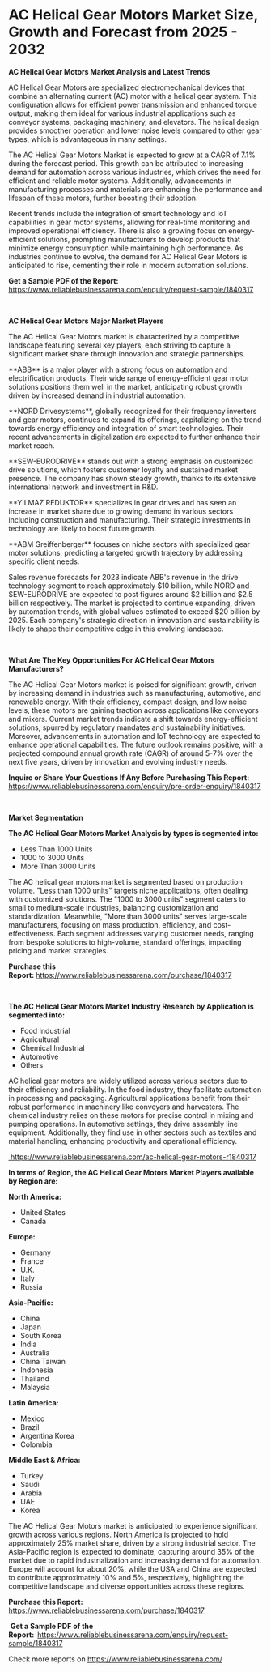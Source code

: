 <p><h1>AC Helical Gear Motors Market Size, Growth and Forecast from 2025 - 2032</h1></p><p><strong>AC Helical Gear Motors Market Analysis and Latest Trends</strong></p>
<p><p>AC Helical Gear Motors are specialized electromechanical devices that combine an alternating current (AC) motor with a helical gear system. This configuration allows for efficient power transmission and enhanced torque output, making them ideal for various industrial applications such as conveyor systems, packaging machinery, and elevators. The helical design provides smoother operation and lower noise levels compared to other gear types, which is advantageous in many settings.</p><p>The AC Helical Gear Motors Market is expected to grow at a CAGR of 7.1% during the forecast period. This growth can be attributed to increasing demand for automation across various industries, which drives the need for efficient and reliable motor systems. Additionally, advancements in manufacturing processes and materials are enhancing the performance and lifespan of these motors, further boosting their adoption.</p><p>Recent trends include the integration of smart technology and IoT capabilities in gear motor systems, allowing for real-time monitoring and improved operational efficiency. There is also a growing focus on energy-efficient solutions, prompting manufacturers to develop products that minimize energy consumption while maintaining high performance. As industries continue to evolve, the demand for AC Helical Gear Motors is anticipated to rise, cementing their role in modern automation solutions.</p></p>
<p><strong>Get a Sample PDF of the Report:&nbsp;</strong> <a href="https://www.reliablebusinessarena.com/enquiry/request-sample/1840317?utm_campaign=2626&utm_medium=2&utm_source=Github&utm_content=ia&utm_term=28022025&utm_id=ac-helical-gear-motors">https://www.reliablebusinessarena.com/enquiry/request-sample/1840317</a></p>
<p>&nbsp;</p>
<p><strong>AC Helical Gear Motors Major Market Players</strong></p>
<p><p>The AC Helical Gear Motors market is characterized by a competitive landscape featuring several key players, each striving to capture a significant market share through innovation and strategic partnerships. </p><p>**ABB** is a major player with a strong focus on automation and electrification products. Their wide range of energy-efficient gear motor solutions positions them well in the market, anticipating robust growth driven by increased demand in industrial automation.</p><p>**NORD Drivesystems**, globally recognized for their frequency inverters and gear motors, continues to expand its offerings, capitalizing on the trend towards energy efficiency and integration of smart technologies. Their recent advancements in digitalization are expected to further enhance their market reach.</p><p>**SEW-EURODRIVE** stands out with a strong emphasis on customized drive solutions, which fosters customer loyalty and sustained market presence. The company has shown steady growth, thanks to its extensive international network and investment in R&D.</p><p>**YILMAZ REDUKTOR** specializes in gear drives and has seen an increase in market share due to growing demand in various sectors including construction and manufacturing. Their strategic investments in technology are likely to boost future growth.</p><p>**ABM Greiffenberger** focuses on niche sectors with specialized gear motor solutions, predicting a targeted growth trajectory by addressing specific client needs.</p><p>Sales revenue forecasts for 2023 indicate ABB's revenue in the drive technology segment to reach approximately $10 billion, while NORD and SEW-EURODRIVE are expected to post figures around $2 billion and $2.5 billion respectively. The market is projected to continue expanding, driven by automation trends, with global values estimated to exceed $20 billion by 2025. Each company's strategic direction in innovation and sustainability is likely to shape their competitive edge in this evolving landscape.</p></p>
<p>&nbsp;</p>
<p><strong>What Are The Key Opportunities For AC Helical Gear Motors Manufacturers?</strong></p>
<p><p>The AC Helical Gear Motors market is poised for significant growth, driven by increasing demand in industries such as manufacturing, automotive, and renewable energy. With their efficiency, compact design, and low noise levels, these motors are gaining traction across applications like conveyors and mixers. Current market trends indicate a shift towards energy-efficient solutions, spurred by regulatory mandates and sustainability initiatives. Moreover, advancements in automation and IoT technology are expected to enhance operational capabilities. The future outlook remains positive, with a projected compound annual growth rate (CAGR) of around 5-7% over the next five years, driven by innovation and evolving industry needs.</p></p>
<p><strong>Inquire or Share Your Questions If Any Before Purchasing This Report:</strong> <a href="https://www.reliablebusinessarena.com/enquiry/pre-order-enquiry/1840317?utm_campaign=2626&utm_medium=2&utm_source=Github&utm_content=ia&utm_term=28022025&utm_id=ac-helical-gear-motors">https://www.reliablebusinessarena.com/enquiry/pre-order-enquiry/1840317</a></p>
<p>&nbsp;</p>
<p><strong>Market Segmentation</strong></p>
<p><strong>The AC Helical Gear Motors Market Analysis by types is segmented into:</strong></p>
<p><ul><li>Less Than 1000 Units</li><li>1000 to 3000 Units</li><li>More Than 3000 Units</li></ul></p>
<p><p>The AC helical gear motors market is segmented based on production volume. "Less than 1000 units" targets niche applications, often dealing with customized solutions. The "1000 to 3000 units" segment caters to small to medium-scale industries, balancing customization and standardization. Meanwhile, "More than 3000 units" serves large-scale manufacturers, focusing on mass production, efficiency, and cost-effectiveness. Each segment addresses varying customer needs, ranging from bespoke solutions to high-volume, standard offerings, impacting pricing and market strategies.</p></p>
<p><strong>Purchase this Report:&nbsp;</strong><a href="https://www.reliablebusinessarena.com/purchase/1840317?utm_campaign=2626&utm_medium=2&utm_source=Github&utm_content=ia&utm_term=28022025&utm_id=ac-helical-gear-motors">https://www.reliablebusinessarena.com/purchase/1840317</a></p>
<p>&nbsp;</p>
<p><strong>The AC Helical Gear Motors Market Industry Research by Application is segmented into:</strong></p>
<p><ul><li>Food Industrial</li><li>Agricultural</li><li>Chemical Industrial</li><li>Automotive</li><li>Others</li></ul></p>
<p><p>AC helical gear motors are widely utilized across various sectors due to their efficiency and reliability. In the food industry, they facilitate automation in processing and packaging. Agricultural applications benefit from their robust performance in machinery like conveyors and harvesters. The chemical industry relies on these motors for precise control in mixing and pumping operations. In automotive settings, they drive assembly line equipment. Additionally, they find use in other sectors such as textiles and material handling, enhancing productivity and operational efficiency.</p></p>
<p><a href="https://www.reliablebusinessarena.com/ac-helical-gear-motors-r1840317?utm_campaign=2626&utm_medium=2&utm_source=Github&utm_content=ia&utm_term=28022025&utm_id=ac-helical-gear-motors">&nbsp;https://www.reliablebusinessarena.com/ac-helical-gear-motors-r1840317</a></p>
<p><strong>In terms of Region, the AC Helical Gear Motors Market Players available by Region are:</strong></p>
<p>
    <p> <strong> North America: </strong>
        <ul>
            <li>United States</li>
            <li>Canada</li>
        </ul>
        </p> 
    <p> <strong> Europe: </strong>
        <ul>
            <li>Germany</li>
            <li>France</li>
            <li>U.K.</li>
            <li>Italy</li>
            <li>Russia</li>
        </ul>
        </p> 
    <p> <strong> Asia-Pacific: </strong>
        <ul>
            <li>China</li>
            <li>Japan</li>
            <li>South Korea</li>
            <li>India</li>
            <li>Australia</li>
            <li>China Taiwan</li>
            <li>Indonesia</li>
            <li>Thailand</li>
            <li>Malaysia</li>
        </ul>
        </p> 
    <p> <strong> Latin America: </strong>
        <ul>
            <li>Mexico</li>
            <li>Brazil</li>
            <li>Argentina Korea</li>
            <li>Colombia</li>
        </ul>
        </p> 
    <p> <strong> Middle East & Africa: </strong>
        <ul>
            <li>Turkey</li>
            <li>Saudi</li>
            <li>Arabia</li>
            <li>UAE</li>
            <li>Korea</li>
        </ul>
    </p>
    </p>
<p><p>The AC Helical Gear Motors market is anticipated to experience significant growth across various regions. North America is projected to hold approximately 25% market share, driven by a strong industrial sector. The Asia-Pacific region is expected to dominate, capturing around 35% of the market due to rapid industrialization and increasing demand for automation. Europe will account for about 20%, while the USA and China are expected to contribute approximately 10% and 5%, respectively, highlighting the competitive landscape and diverse opportunities across these regions.</p></p>
<p><strong>Purchase this Report: </strong><a href="https://www.reliablebusinessarena.com/purchase/1840317?utm_campaign=2626&utm_medium=2&utm_source=Github&utm_content=ia&utm_term=28022025&utm_id=ac-helical-gear-motors">https://www.reliablebusinessarena.com/purchase/1840317</a></p>
<p>&nbsp;<strong>Get a Sample PDF of the Report:&nbsp;&nbsp;</strong><a href="https://www.reliablebusinessarena.com/enquiry/request-sample/1840317?utm_campaign=2626&utm_medium=2&utm_source=Github&utm_content=ia&utm_term=28022025&utm_id=ac-helical-gear-motors">https://www.reliablebusinessarena.com/enquiry/request-sample/1840317</a></p>
<p><strong></strong></p>
<p>Check more reports on <a href="https://www.reliablebusinessarena.com/?utm_campaign=2626&utm_medium=2&utm_source=Github&utm_content=ia&utm_term=28022025&utm_id=ac-helical-gear-motors">https://www.reliablebusinessarena.com/</a></p>